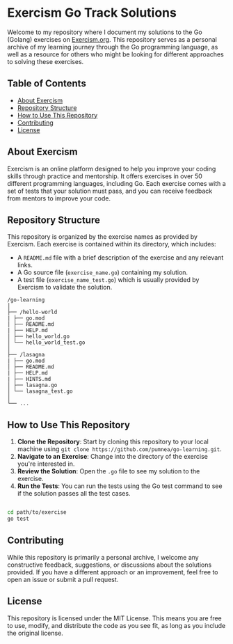 # Exercism Go Track Solutions

Welcome to my repository where I document my solutions to the Go (Golang) exercises on [Exercism.org](https://exercism.org). This repository serves as a personal archive of my learning journey through the Go programming language, as well as a resource for others who might be looking for different approaches to solving these exercises.

## Table of Contents

- [About Exercism](#about-exercism)
- [Repository Structure](#repository-structure)
- [How to Use This Repository](#how-to-use-this-repository)
- [Contributing](#contributing)
- [License](#license)

## About Exercism

Exercism is an online platform designed to help you improve your coding skills through practice and mentorship. It offers exercises in over 50 different programming languages, including Go. Each exercise comes with a set of tests that your solution must pass, and you can receive feedback from mentors to improve your code.

## Repository Structure

This repository is organized by the exercise names as provided by Exercism. Each exercise is contained within its directory, which includes:

- A `README.md` file with a brief description of the exercise and any relevant links.
- A Go source file (`exercise_name.go`) containing my solution.
- A test file (`exercise_name_test.go`) which is usually provided by Exercism to validate the solution.

```
/go-learning
│
├── /hello-world
| ├── go.mod
│ ├── README.md
| ├── HELP.md
│ ├── hello_world.go
│ └── hello_world_test.go
│
├── /lasagna
| ├── go.mod
│ ├── README.md
| ├── HELP.md
| ├── HINTS.md
│ ├── lasagna.go
│ └── lasagna_test.go
│
└── ...
```
## How to Use This Repository

1. **Clone the Repository**: Start by cloning this repository to your local machine using `git clone https://github.com/pumnea/go-learning.git`.
2. **Navigate to an Exercise**: Change into the directory of the exercise you're interested in.
3. **Review the Solution**: Open the `.go` file to see my solution to the exercise.
4. **Run the Tests**: You can run the tests using the Go test command to see if the solution passes all the test cases.

```bash

cd path/to/exercise
go test
```


## Contributing

While this repository is primarily a personal archive, I welcome any constructive feedback, suggestions, or discussions about the solutions provided. If you have a different approach or an improvement, feel free to open an issue or submit a pull request.

## License

This repository is licensed under the MIT License. This means you are free to use, modify, and distribute the code as you see fit, as long as you include the original license.